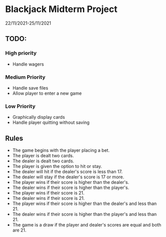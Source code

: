 ﻿# Blackjack Midterm Project
22/11/2021-25/11/2021
## TODO:
### High priority
- Handle wagers
### Medium Priority
- Handle save files
- Allow player to enter a new game
### Low Priority
- Graphically display cards
- Handle player quitting without saving

## Rules
- The game begins with the player placing a bet.
- The player is dealt two cards.
- The dealer is dealt two cards.
- The player is given the option to hit or stay.
- The dealer will hit if the dealer's score is less than 17.
- The dealer will stay if the dealer's score is 17 or more.
- The player wins if their score is higher than the dealer's.
- The dealer wins if their score is higher than the player's.
- The player wins if their score is 21.
- The dealer wins if their score is 21.
- The player wins if their score is higher than the dealer's and less than 21.
- The dealer wins if their score is higher than the player's and less than 21.
- The game is a draw if the player and dealer's scores are equal and both are 21.